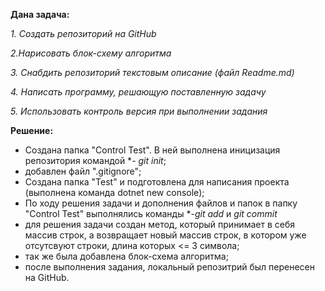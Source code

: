 **Дана задача:**

 *1. Создать репозиторий на GitHub*

 *2.Нарисовать блок-схему алгоритма*

 *3. Снабдить репозиторий текстовым описание (файл Readme.md)*

 *4. Написать программу, решающую поставленную задачу*

 *5. Использовать контроль версия при выполнении задания*

**Решение:**
* Создана папка "Control Test". В ней выполнена иницизация репозитория командой *- *git init*;
* добавлен файл ".gitignore";
* Создана папка "Test" и подготовлена для написания проекта (выполнена команда dotnet new console);
* По ходу решения задачи и дополнения файлов и папок в папку "Control Test" выполнялись команды  *-*git add* и *git commit*
* для решения задачи создан метод, который принимает в себя массив строк, а возвращает новый массив строк, в котором уже отсутсвуют строки, длина которых <= 3 символа;
* так же была добавлена блок-схема алгоритма;
* после выполнения задания, локальный репозитрий был перенесен на GitHub.

